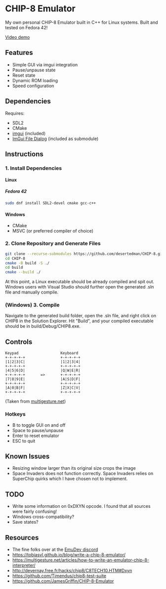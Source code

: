 # CHIP-8 Emulator

My own personal CHIP-8 Emulator built in C++ for Linux systems. Built and tested
on Fedora 42!

[Video demo](https://youtu.be/xRnYh-q6Ma4?si=vIn9rEbaX7bk5Soe)

## Features

- Simple GUI via imgui integration
- Pause/unpause state
- Reset state
- Dynamic ROM loading
- Speed configuration

## Dependencies

Requires:

- SDL2
- CMake
- [imgui](https://github.com/ocornut/imgui) (included)
- [ImGui File Dialog](https://github.com/aiekick/ImGuiFileDialog) (included as submodule)

## Instructions

### 1. Install Dependencies

#### Linux

##### Fedora 42

```bash
sudo dnf install SDL2-devel cmake gcc-c++
```

#### Windows

- CMake
- MSVC (or preferred compiler of choice)

### 2. Clone Repository and Generate Files

```bash
git clone --recurse-submodules https://github.com/desertedman/CHIP-8.git
cd CHIP-8
cmake -B build -S ./
cd build
cmake --build ./
```

At this point, a Linux executable should be already compiled and spit out.
Windows users with Visual Studio should further open the generated .sln file and
manually compile.

### (Windows) 3. Compile

Navigate to the generated build folder, open the .sln file, and right
click on CHIP8 in the Solution Explorer. Hit "Build", and your compiled
executable should be in build/Debug/CHIP8.exe.

## Controls

```none
Keypad                   Keyboard
+-+-+-+-+                +-+-+-+-+
|1|2|3|C|                |1|2|3|4|
+-+-+-+-+                +-+-+-+-+
|4|5|6|D|                |Q|W|E|R|
+-+-+-+-+       =>       +-+-+-+-+
|7|8|9|E|                |A|S|D|F|
+-+-+-+-+                +-+-+-+-+
|A|0|B|F|                |Z|X|C|V|
+-+-+-+-+                +-+-+-+-+
```

(Taken from [multigesture.net](https://multigesture.net/articles/how-to-write-an-emulator-chip-8-interpreter/))

### Hotkeys

- B to toggle GUI on and off
- Space to pause/unpause
- Enter to reset emulator
- ESC to quit

## Known Issues

- Resizing window larger than its original size crops the image
- Space Invaders does not function correctly. Space Invaders relies on SuperChip
quirks which I have chosen not to implement.

## TODO

- Write some information on 0xDXYN opcode. I found that all sources were fairly confusing!
- Windows cross-compatibility?
- Save states?

## Resources

- The fine folks over at the [EmuDev discord](https://discord.gg/dkmJAes)
- <https://tobiasvl.github.io/blog/write-a-chip-8-emulator/>
- <https://multigesture.net/articles/how-to-write-an-emulator-chip-8-interpreter/>
- <http://devernay.free.fr/hacks/chip8/C8TECH10.HTM#Dxyn>
- <https://github.com/Timendus/chip8-test-suite>
- <https://github.com/JamesGriffin/CHIP-8-Emulator>
